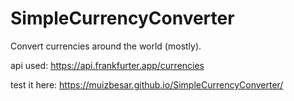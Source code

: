 # SimpleCurrencyConverter
Convert currencies around the world (mostly).

api used: https://api.frankfurter.app/currencies

test it here: https://muizbesar.github.io/SimpleCurrencyConverter/

